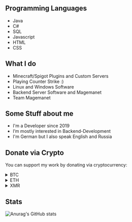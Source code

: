 ## Programming Languages
- Java
- C#
- SQL
- Javascript
- HTML
- CSS


## What I do
- Minecraft/Spigot Plugins and Custom Servers
- Playing Counter Strike :)
- Linux and Windows Software
- Backend Server Software and Magemanet
- Team Magemanet

## Some Stuff about me
- I'm a Developer since 2019
- I’m mostly interested in Backend-Development
- I'm German but I also speak English and Russia

## Donate via Crypto

You can support my work by donating via cryptocurrency:

<details>
<summary>BTC</summary>
  
> Nope

</details>
<details>
<summary>ETH</summary>
  
> Nope

</details>
<details>
<summary>XMR</summary>
  
> Nope

</details>

## Stats

![Anurag's GitHub stats](https://github-readme-stats.vercel.app/api?username=MeinMex&show_icons=true&theme=transparent)
